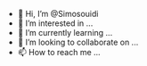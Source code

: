 - 👋 Hi, I’m @Simosouidi
- 👀 I’m interested in ...
- 🌱 I’m currently learning ...
- 💞️ I’m looking to collaborate on ...
- 📫 How to reach me ...

<!---
Simosouidi/Simosouidi is a ✨ special ✨ repository because its `README.md` (this file) appears on your GitHub profile.
You can click the Preview link to take a look at your changes.
--->
